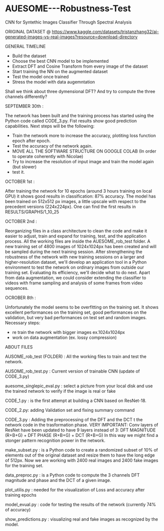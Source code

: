 # AUESOME---Robustness-Test
CNN for Syntethic Images Classifier Through Spectral Analysis


ORIGINAL DATASET @ https://www.kaggle.com/datasets/tristanzhang32/ai-generated-images-vs-real-images?resource=download-directory


GENERAL TIMELINE

- Build the dataset
- Choose the best CNN model to be implemented
- Extract DFT and Cosine Transform from every image of the dataset
- Start training the NN on the augmented dataset
- Test the model once trained
- Stress the model with data augemntation

Shall we think about three dymensional DFT? And try to compute the three channels differently?


SEPTEMBER 30th : 

The network has been built and the training process has started using the Python code called CODE_3.py. Fist results show good prediction capabilities. Next steps will be the following:
- Train the network more to increase the accuracy, plotiting loss function epoch after epoch.
- Test the accuracy of the network again.
- MOVE ALL THE SOFTWARE STRUCTURE ON GOOGLE COLAB (In order to operate coherently with Nicolae)
- Try to increase the resolution of input image and train the model again (but slower)
- test it. 

OCTOBER 1st : 

After training the network for 10 epochs (around 3 hours training on local GPU) it shows good results in classification: 87% accuracy.
The model has been trained on 512x512 px images, a little upscale with respect to the precedent versions (224x224px).
One can find the first results in RESULTS/GRAPHS/1_10_25

OCTOBER 2nd : 

Reorganizing files in a class architecture to clean the code and make it easier to adjust, train and expand for training, test, and the application process. 
All the working files are inside the AUESOME_rob_test folder. 
A new training set of 4800 images of 1024x1024px has been created and will be sampled during the next training session.
After strengthening the robustness of the network with new training sessions on a larger and higher-resolution dataset, we'll develop an application tool in a Python environment to test the network on ordinary images from outside our training set. Evaluating its efficiency, we'll decide what to do next. 
Apart from data augmentation, we could consider extending the classifier to videos with frame sampling and analysis of some frames from video sequences. 

OCROBER 8th :

Unfortunately the model seems to be overfitting on the training set. It shows excellent performances on the training set, good performances on the validation, but very bad performances on test set and random images. 
Necessary steps: 
- re train the network with bigger images ex.1024x1024px
- work on data augmentation (ex. lossy compression)

ABOUT FILES

AUSOME_rob_test (FOLDER) : All the working files to train and test the network. 

AUSOME_rob_test.py : Current version of trainable CNN (update of CODE_3.py)

auesome_singlepic_eval.py : select a picture from your local disk and use the trained network to verify if the image is real or fake

CODE_1.py : is the first attempt at building a CNN based on ResNet-18.


CODE_2.py: adding Validation set and fixing summary command


CODE_3.py : Adding the preprocessing of the DFT and the DCT t the network code in the trasformation phase. 
VERY IMPORTANT: Conv layers of ResNet have been updated to have 9 layers instead of 3: DFT MAGNITUDE (R+B+G) + DFT PHASE (R+B+G) + DCT (R+B+G) 
In this way we might find a stonger pattern recognition power in the network.


make_subset.py : is a Python code to create a randomized subset of 10% of elements out of the original dataset and resize them to have the long edge of 512px.
Now we are working with 2400 real images and 2400 fake images for the training set.


data_preproc.py : is a Python code to compute the 3 channels DFT magnitude and phase and the DCT of a given image. 

plot_utilis.py : needed for the visualization of Loss and accuracy after training epochs

model_evual.py : code for testing the results of the network (currently 74% of accuracy)

show_predictions.py : visualizing real and fake images as recognized by the model.
